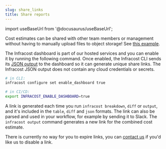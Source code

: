 ```yaml
---
slug: share_links
title: Share reports
---
```


import useBaseUrl from '@docusaurus/useBaseUrl';

Cost estimates can be shared with other team members or management without having to manually upload files to object storage! See [this example](https://dashboard.infracost.io/share/deaczrvclzv9z8yf76dex0t4dpxx9buj).

The Infracost dashboard is part of our hosted services and you can enable it by running the following command. Once enabled, the Infracost CLI sends its [JSON output](/docs/features/cli_commands/#examples) to the dashboard so it can generate unique share links. The Infracost JSON output does not contain any cloud credentials or secrets.

```sh
# in CLI:
infracost configure set enable_dashboard true

# in CI/CD:
export INFRACOST_ENABLE_DASHBOARD=true
```

A link is generated each time you run `infracost breakdown`, `diff` or `output`, and it's included in the `table`, `diff` and `json` formats. The link can also be parsed and used in your workflow, for example by sending it to Slack. The `infracost output` command generates a new link for the combined cost estimate.

There is currently no way for you to expire links, you can [contact us](/docs/support) if you'd like us to disable a link.
